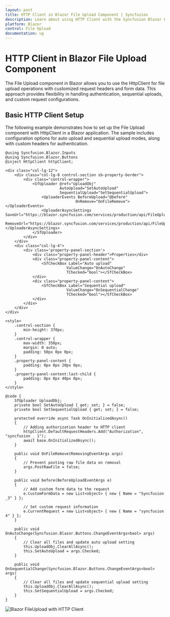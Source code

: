 ```yaml
---
layout: post
title: HTTP Client in Blazor File Upload Component | Syncfusion
description: Learn about using HTTP Client with the Syncfusion Blazor File Upload component for handling file uploads with customized requests.
platform: Blazor
control: File Upload
documentation: ug
---
```


# HTTP Client in Blazor File Upload Component

The File Upload component in Blazor allows you to use the HttpClient for file upload operations with customized request headers and form data. This approach provides flexibility in handling authentication, sequential uploads, and custom request configurations.

## Basic HTTP Client Setup

The following example demonstrates how to set up the File Upload component with HttpClient in a Blazor application. The sample includes configuration options for auto upload and sequential upload modes, along with custom headers for authentication.

```cshtml
@using Syncfusion.Blazor.Inputs
@using Syncfusion.Blazor.Buttons
@inject HttpClient httpClient;

<div class="col-lg-12">
    <div class="col-lg-8 control-section sb-property-border">
        <div class="control-wrapper">
            <SfUploader @ref="UploadObj" 
                        AutoUpload="SetAutoUpload" 
                        SequentialUpload="SetSequentialUpload">
                <UploaderEvents BeforeUpload="@before" 
                               OnRemove="OnFileRemove"></UploaderEvents>
                <UploaderAsyncSettings SaveUrl="https://blazor.syncfusion.com/services/production/api/FileUploader/Save" 
                                     RemoveUrl="https://blazor.syncfusion.com/services/production/api/FileUploader/Remove"></UploaderAsyncSettings>
            </SfUploader>
        </div>
    </div>
    <div class="col-lg-4">
        <div class='property-panel-section'>
            <div class="property-panel-header">Properties</div>
            <div class="property-panel-content">
                <SfCheckBox Label="Auto upload" 
                           ValueChange="OnAutoChange" 
                           TChecked="bool"></SfCheckBox>
            </div>
            <div class="property-panel-content">
                <SfCheckBox Label="Sequential upload" 
                           ValueChange="OnSequentialChange" 
                           TChecked="bool"></SfCheckBox>
            </div>
        </div>
    </div>
</div>

<style>
    .control-section {
        min-height: 370px;
    }
    .control-wrapper {
        max-width: 350px;
        margin: 0 auto;
        padding: 50px 0px 0px;
    }
    .property-panel-content {
        padding: 0px 0px 20px 0px;
    }
    .property-panel-content:last-child {
        padding: 0px 0px 40px 0px;
    }
</style>

@code {
    SfUploader UploadObj;
    private bool SetAutoUpload { get; set; } = false;
    private bool SetSequentialUpload { get; set; } = false;

    protected override async Task OnInitializedAsync()
    {
        // Adding authorization header to HTTP client
        httpClient.DefaultRequestHeaders.Add("Authorization", "syncfusion _ 1");
        await base.OnInitializedAsync();
    }

    public void OnFileRemove(RemovingEventArgs args)
    {
        // Prevent posting raw file data on removal
        args.PostRawFile = false;
    }

    public void before(BeforeUploadEventArgs e)
    {
        // Add custom form data to the request
        e.CustomFormData = new List<object> { new { Name = "Syncfusion _3" } };
        
        // Set custom request information
        e.CurrentRequest = new List<object> { new { Name = "syncfusion 4" } };
    }

    public void OnAutoChange(Syncfusion.Blazor.Buttons.ChangeEventArgs<bool> args)
    {
        // Clear all files and update auto upload setting
        this.UploadObj.ClearAllAsync();
        this.SetAutoUpload = args.Checked;
    }

    public void OnSequentialChange(Syncfusion.Blazor.Buttons.ChangeEventArgs<bool> args)
    {
        // Clear all files and update sequential upload setting
        this.UploadObj.ClearAllAsync();
        this.SetSequentialUpload = args.Checked;
    }
}
```

![Blazor FileUpload with HTTP Client](./images/blazor-fileupload-drop-area-customization.png)